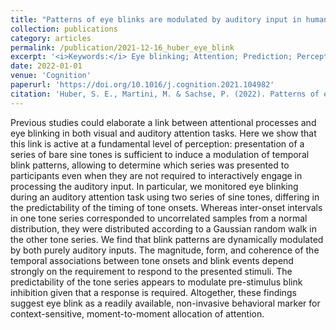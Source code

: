 ```yaml
---
title: "Patterns of eye blinks are modulated by auditory input in humans"
collection: publications
category: articles
permalink: /publication/2021-12-16_huber_eye_blink
excerpt: '<i>Keywords:</i> Eye blinking; Attention; Prediction; Perception; Sensory-motor coordination; Auditory attention task; Synchronization; Predictability'
date: 2022-01-01
venue: 'Cognition'
paperurl: 'https://doi.org/10.1016/j.cognition.2021.104982'
citation: 'Huber, S. E., Martini, M. & Sachse, P. (2022). Patterns of eye blinks are modulated by auditory input in humans. <i>Cognition, 221</i>, 104982.'
---
```


Previous studies could elaborate a link between attentional processes and eye blinking in both visual and auditory attention tasks. Here we show that this link is active at a fundamental level of perception: presentation of a series of bare sine tones is sufficient to induce a modulation of temporal blink patterns, allowing to determine which series was presented to participants even when they are not required to interactively engage in processing the auditory input. In particular, we monitored eye blinking during an auditory attention task using two series of sine tones, differing in the predictability of the timing of tone onsets. Whereas inter-onset intervals in one tone series corresponded to uncorrelated samples from a normal distribution, they were distributed according to a Gaussian random walk in the other tone series. We find that blink patterns are dynamically modulated by both purely auditory inputs. The magnitude, form, and coherence of the temporal associations between tone onsets and blink events depend strongly on the requirement to respond to the presented stimuli. The predictability of the tone series appears to modulate pre-stimulus blink inhibition given that a response is required. Altogether, these findings suggest eye blink as a readily available, non-invasive behavioral marker for context-sensitive, moment-to-moment allocation of attention.